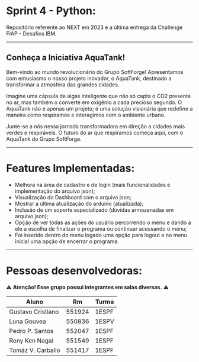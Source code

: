 # Sprint 4 - Python:

Repositório referente ao NEXT em 2023 e a última entrega da Challenge FIAP - Desafios IBM.

---

## Conheça a Iniciativa AquaTank!

Bem-vindo ao mundo revolucionário do Grupo SoftForge! Apresentamos com entusiasmo o nosso projeto inovador, o AquaTank, destinado a transformar a atmosfera das grandes cidades.

Imagine uma cápsula de algas inteligente que não só capta o CO2 presente no ar, mas também o converte em oxigênio a cada precioso segundo. O AquaTank não é apenas um projeto; é uma solução visionária que redefine a maneira como respiramos e interagimos com o ambiente urbano.

Junte-se a nós nessa jornada transformadora em direção a cidades mais verdes e respiráveis. O futuro do ar que respiramos começa aqui, com o AquaTank do Grupo SoftForge.

---

# Features Implementadas:
* Melhora na área de cadastro e de login (mais funcionalidades e implementação do arquivo json);
* Visualização do Dashboard com o arquivo json;
* Mostrar a última atualização do arduino (atualizada);
* Inclusão de um suporte especializado (dúvidas armazenadas em arquivo json);
* Opção de ver todas as ações do usuário percorrendo o menu e dando a ele a escolha de finalizar o programa ou continuar acessando o menu;
* Foi inserido dentro do menu logado uma opção para logout e no menu inicial uma opção de encerrar o programa.

---

# Pessoas desenvolvedoras:

⚠ **Atenção! Esse grupo possui integrantes em salas diversas.** ⚠

|       Aluno       |     Rm     |   Turma   |
| ----------------- | ---------- | --------- |
| Gustavo Cristiano |   551924   |   1ESPF   |
| Luna Gouvea       |   550836   |   1ESPV   |
| Pedro P. Santos   |   552047   |   1ESPF   |
| Rony Ken Nagai    |   551549   |   1ESPF   |
| Tomáz V. Carballo |   551417   |   1ESPF   |
